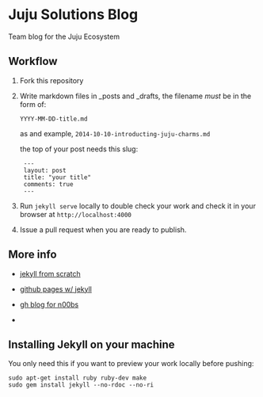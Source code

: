 # Juju Solutions Blog

Team blog for the Juju Ecosystem

## Workflow

1. Fork this repository
2. Write markdown files in _posts and _drafts, the filename _must_ be in the form of:

       YYYY-MM-DD-title.md
       
    as and example, `2014-10-10-introducting-juju-charms.md`
       

    the top of your post needs this slug:

        ---
        layout: post
        title: "your title"
        comments: true
        ---

3. Run `jekyll serve` locally to double check your work and check it in your browser at `http://localhost:4000`
3. Issue a pull request when you are ready to publish.

## More info

 - [jekyll from scratch](http://pixelcog.com/blog/2013/jekyll-from-scratch-core-architecture)

 - [github pages w/ jekyll](https://help.github.com/articles/using-jekyll-with-pages)

 - [gh blog for n00bs](http://in-the-attic.com/2013/01/04/building-a-blog-using-jekyll-bootstrap-and-github-pages-a-beginners-guide/)
 - 
 
## Installing Jekyll on your machine

You only need this if you want to preview your work locally before pushing:

    sudo apt-get install ruby ruby-dev make
    sudo gem install jekyll --no-rdoc --no-ri

